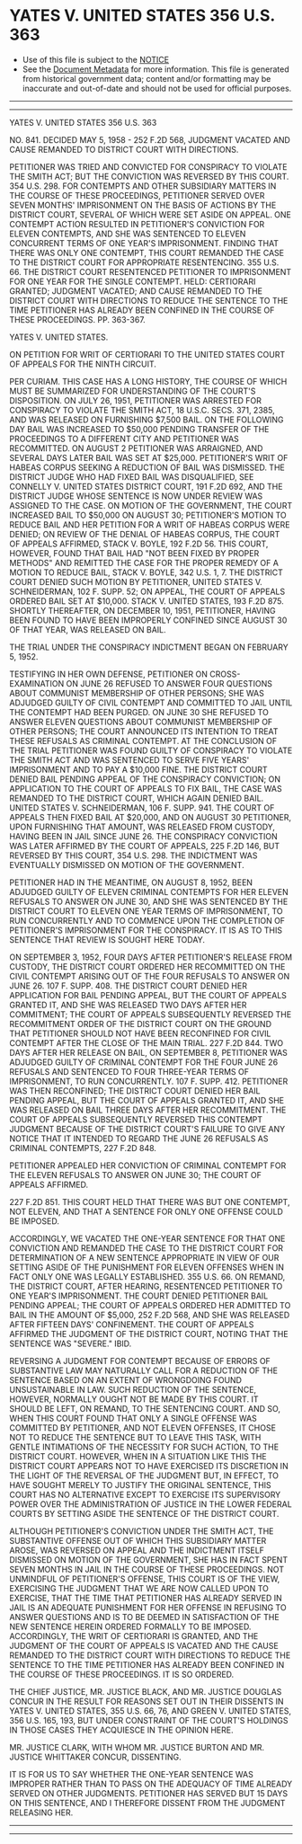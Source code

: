 ---
---

# YATES V. UNITED STATES 356 U.S. 363

* Use of this file is subject to the [NOTICE](https://github.com/publicdocs/notice/blob/master/NOTICE)
* See the [Document Metadata](../../../) for more information.
  This file is generated from historical government data; content and/or formatting may be inaccurate and out-of-date and should not be used for official purposes.

----------
----------

YATES V. UNITED STATES 356 U.S. 363

NO. 841.  DECIDED MAY 5, 1958 - 252 F.2D 568, JUDGMENT VACATED AND CAUSE REMANDED TO DISTRICT COURT WITH DIRECTIONS.

PETITIONER WAS TRIED AND CONVICTED FOR CONSPIRACY TO VIOLATE THE SMITH ACT; BUT THE CONVICTION WAS REVERSED BY THIS COURT.  354 U.S. 298.  FOR CONTEMPTS AND OTHER SUBSIDIARY MATTERS IN THE COURSE OF THESE PROCEEDINGS, PETITIONER SERVED OVER SEVEN MONTHS' IMPRISONMENT ON THE BASIS OF ACTIONS BY THE DISTRICT COURT, SEVERAL OF WHICH WERE SET ASIDE ON APPEAL.  ONE CONTEMPT ACTION RESULTED IN PETITIONER'S CONVICTION FOR ELEVEN CONTEMPTS, AND SHE WAS SENTENCED TO ELEVEN CONCURRENT TERMS OF ONE YEAR'S IMPRISONMENT.  FINDING THAT THERE WAS ONLY ONE CONTEMPT, THIS COURT REMANDED THE CASE TO THE DISTRICT COURT FOR APPROPRIATE RESENTENCING.  355 U.S. 66.  THE DISTRICT COURT RESENTENCED PETITIONER TO IMPRISONMENT FOR ONE YEAR FOR THE SINGLE CONTEMPT.  HELD: CERTIORARI GRANTED; JUDGMENT VACATED; AND CAUSE REMANDED TO THE DISTRICT COURT WITH DIRECTIONS TO REDUCE THE SENTENCE TO THE TIME PETITIONER HAS ALREADY BEEN CONFINED IN THE COURSE OF THESE PROCEEDINGS.  PP. 363-367.

YATES V. UNITED STATES.

ON PETITION FOR WRIT OF CERTIORARI TO THE UNITED STATES COURT OF APPEALS FOR THE NINTH CIRCUIT.

PER CURIAM.  THIS CASE HAS A LONG HISTORY, THE COURSE OF WHICH MUST BE SUMMARIZED FOR UNDERSTANDING OF THE COURT'S DISPOSITION.  ON JULY 26, 1951, PETITIONER WAS ARRESTED FOR CONSPIRACY TO VIOLATE THE SMITH ACT, 18 U.S.C. SECS. 371, 2385, AND WAS RELEASED ON FURNISHING $7,500 BAIL.  ON THE FOLLOWING DAY BAIL WAS INCREASED TO $50,000 PENDING TRANSFER OF THE PROCEEDINGS TO A DIFFERENT CITY AND PETITIONER WAS RECOMMITTED.  ON AUGUST 2 PETITIONER WAS ARRAIGNED, AND SEVERAL DAYS LATER BAIL WAS SET AT $25,000.  PETITIONER'S WRIT OF HABEAS CORPUS SEEKING A REDUCTION OF BAIL WAS DISMISSED.  THE DISTRICT JUDGE WHO HAD FIXED BAIL WAS DISQUALIFIED, SEE CONNELLY V. UNITED STATES DISTRICT COURT, 191 F.2D 692, AND THE DISTRICT JUDGE WHOSE SENTENCE IS NOW UNDER REVIEW WAS ASSIGNED TO THE CASE.  ON MOTION OF THE GOVERNMENT, THE COURT INCREASED BAIL TO $50,000 ON AUGUST 30; PETITIONER'S MOTION TO REDUCE BAIL AND HER PETITION FOR A WRIT OF HABEAS CORPUS WERE DENIED; ON REVIEW OF THE DENIAL OF HABEAS CORPUS, THE COURT OF APPEALS AFFIRMED, STACK V. BOYLE, 192 F.2D 56.  THIS COURT, HOWEVER, FOUND THAT BAIL HAD "NOT BEEN FIXED BY PROPER METHODS" AND REMITTED THE CASE FOR THE PROPER REMEDY OF A MOTION TO REDUCE BAIL, STACK V. BOYLE, 342 U.S. 1, 7.  THE DISTRICT COURT DENIED SUCH MOTION BY PETITIONER, UNITED STATES V. SCHNEIDERMAN, 102 F. SUPP. 52; ON APPEAL, THE COURT OF APPEALS ORDERED BAIL SET AT $10,000.  STACK V. UNITED STATES, 193 F.2D 875.  SHORTLY THEREAFTER, ON DECEMBER 10, 1951, PETITIONER, HAVING BEEN FOUND TO HAVE BEEN IMPROPERLY CONFINED SINCE AUGUST 30 OF THAT YEAR, WAS RELEASED ON BAIL.

THE TRIAL UNDER THE CONSPIRACY INDICTMENT BEGAN ON FEBRUARY 5, 1952.

TESTIFYING IN HER OWN DEFENSE, PETITIONER ON CROSS-EXAMINATION ON JUNE 26 REFUSED TO ANSWER FOUR QUESTIONS ABOUT COMMUNIST MEMBERSHIP OF OTHER PERSONS; SHE WAS ADJUDGED GUILTY OF CIVIL CONTEMPT AND COMMITTED TO JAIL UNTIL THE CONTEMPT HAD BEEN PURGED.  ON JUNE 30 SHE REFUSED TO ANSWER ELEVEN QUESTIONS ABOUT COMMUNIST MEMBERSHIP OF OTHER PERSONS; THE COURT ANNOUNCED ITS INTENTION TO TREAT THESE REFUSALS AS CRIMINAL CONTEMPT.  AT THE CONCLUSION OF THE TRIAL PETITIONER WAS FOUND GUILTY OF CONSPIRACY TO VIOLATE THE SMITH ACT AND WAS SENTENCED TO SERVE FIVE YEARS' IMPRISONMENT AND TO PAY A $10,000 FINE.  THE DISTRICT COURT DENIED BAIL PENDING APPEAL OF THE CONSPIRACY CONVICTION; ON APPLICATION TO THE COURT OF APPEALS TO FIX BAIL, THE CASE WAS REMANDED TO THE DISTRICT COURT, WHICH AGAIN DENIED BAIL.  UNITED STATES V. SCHNEIDERMAN, 106 F. SUPP. 941.  THE COURT OF APPEALS THEN FIXED BAIL AT $20,000, AND ON AUGUST 30 PETITIONER, UPON FURNISHING THAT AMOUNT, WAS RELEASED FROM CUSTODY, HAVING BEEN IN JAIL SINCE JUNE 26.  THE CONSPIRACY CONVICTION WAS LATER AFFIRMED BY THE COURT OF APPEALS, 225 F.2D 146, BUT REVERSED BY THIS COURT, 354 U.S. 298.  THE INDICTMENT WAS EVENTUALLY DISMISSED ON MOTION OF THE GOVERNMENT.

PETITIONER HAD IN THE MEANTIME, ON AUGUST 8, 1952, BEEN ADJUDGED GUILTY OF ELEVEN CRIMINAL CONTEMPTS FOR HER ELEVEN REFUSALS TO ANSWER ON JUNE 30, AND SHE WAS SENTENCED BY THE DISTRICT COURT TO ELEVEN ONE YEAR TERMS OF IMPRISONMENT, TO RUN CONCURRENTLY AND TO COMMENCE UPON THE COMPLETION OF PETITIONER'S IMPRISONMENT FOR THE CONSPIRACY.  IT IS AS TO THIS SENTENCE THAT REVIEW IS SOUGHT HERE TODAY.

ON SEPTEMBER 3, 1952, FOUR DAYS AFTER PETITIONER'S RELEASE FROM CUSTODY, THE DISTRICT COURT ORDERED HER RECOMMITTED ON THE CIVIL CONTEMPT ARISING OUT OF THE FOUR REFUSALS TO ANSWER ON JUNE 26.   107 F. SUPP. 408.  THE DISTRICT COURT DENIED HER APPLICATION FOR BAIL PENDING APPEAL, BUT THE COURT OF APPEALS GRANTED IT, AND SHE WAS RELEASED TWO DAYS AFTER HER COMMITMENT; THE COURT OF APPEALS SUBSEQUENTLY REVERSED THE RECOMMITMENT ORDER OF THE DISTRICT COURT ON THE GROUND THAT PETITIONER SHOULD NOT HAVE BEEN RECONFINED FOR CIVIL CONTEMPT AFTER THE CLOSE OF THE MAIN TRIAL.  227 F.2D 844.   TWO DAYS AFTER HER RELEASE ON BAIL, ON SEPTEMBER 8, PETITIONER WAS ADJUDGED GUILTY OF CRIMINAL CONTEMPT FOR THE FOUR JUNE 26 REFUSALS AND SENTENCED TO FOUR THREE-YEAR TERMS OF IMPRISONMENT, TO RUN CONCURRENTLY.  107 F. SUPP. 412.  PETITIONER WAS THEN RECONFINED; THE DISTRICT COURT DENIED HER BAIL PENDING APPEAL, BUT THE COURT OF APPEALS GRANTED IT, AND SHE WAS RELEASED ON BAIL THREE DAYS AFTER HER RECOMMITMENT.  THE COURT OF APPEALS SUBSEQUENTLY REVERSED THIS CONTEMPT JUDGMENT BECAUSE OF THE DISTRICT COURT'S FAILURE TO GIVE ANY NOTICE THAT IT INTENDED TO REGARD THE JUNE 26 REFUSALS AS CRIMINAL CONTEMPTS, 227 F.2D 848.

PETITIONER APPEALED HER CONVICTION OF CRIMINAL CONTEMPT FOR THE ELEVEN REFUSALS TO ANSWER ON JUNE 30; THE COURT OF APPEALS AFFIRMED.

227 F.2D 851.  THIS COURT HELD THAT THERE WAS BUT ONE CONTEMPT, NOT ELEVEN, AND THAT A SENTENCE FOR ONLY ONE OFFENSE COULD BE IMPOSED.

ACCORDINGLY, WE VACATED THE ONE-YEAR SENTENCE FOR THAT ONE CONVICTION AND REMANDED THE CASE TO THE DISTRICT COURT FOR DETERMINATION OF A NEW SENTENCE APPROPRIATE IN VIEW OF OUR SETTING ASIDE OF THE PUNISHMENT FOR ELEVEN OFFENSES WHEN IN FACT ONLY ONE WAS LEGALLY ESTABLISHED.  355 U.S. 66.  ON REMAND, THE DISTRICT COURT, AFTER HEARING, RESENTENCED PETITIONER TO ONE YEAR'S IMPRISONMENT.  THE COURT DENIED PETITIONER BAIL PENDING APPEAL; THE COURT OF APPEALS ORDERED HER ADMITTED TO BAIL IN THE AMOUNT OF $5,000, 252 F.2D 568, AND SHE WAS RELEASED AFTER FIFTEEN DAYS' CONFINEMENT.  THE COURT OF APPEALS AFFIRMED THE JUDGMENT OF THE DISTRICT COURT, NOTING THAT THE SENTENCE WAS "SEVERE."  IBID.

REVERSING A JUDGMENT FOR CONTEMPT BECAUSE OF ERRORS OF SUBSTANTIVE LAW MAY NATURALLY CALL FOR A REDUCTION OF THE SENTENCE BASED ON AN EXTENT OF WRONGDOING FOUND UNSUSTAINABLE IN LAW.  SUCH REDUCTION OF THE SENTENCE, HOWEVER, NORMALLY OUGHT NOT BE MADE BY THIS COURT.  IT SHOULD BE LEFT, ON REMAND, TO THE SENTENCING COURT.  AND SO, WHEN THIS COURT FOUND THAT ONLY A SINGLE OFFENSE WAS COMMITTED BY PETITIONER, AND NOT ELEVEN OFFENSES, IT CHOSE NOT TO REDUCE THE SENTENCE BUT TO LEAVE THIS TASK, WITH GENTLE INTIMATIONS OF THE NECESSITY FOR SUCH ACTION, TO THE DISTRICT COURT.  HOWEVER, WHEN IN A SITUATION LIKE THIS THE DISTRICT COURT APPEARS NOT TO HAVE EXERCISED ITS DISCRETION IN THE LIGHT OF THE REVERSAL OF THE JUDGMENT BUT, IN EFFECT, TO HAVE SOUGHT MERELY TO JUSTIFY THE ORIGINAL SENTENCE, THIS COURT HAS NO ALTERNATIVE EXCEPT TO EXERCISE ITS SUPERVISORY POWER OVER THE ADMINISTRATION OF JUSTICE IN THE LOWER FEDERAL COURTS BY SETTING ASIDE THE SENTENCE OF THE DISTRICT COURT.

ALTHOUGH PETITIONER'S CONVICTION UNDER THE SMITH ACT, THE SUBSTANTIVE OFFENSE OUT OF WHICH THIS SUBSIDIARY MATTER AROSE, WAS REVERSED ON APPEAL AND THE INDICTMENT ITSELF DISMISSED ON MOTION OF THE GOVERNMENT, SHE HAS IN FACT SPENT SEVEN MONTHS IN JAIL IN THE COURSE OF THESE PROCEEDINGS.  NOT UNMINDFUL OF PETITIONER'S OFFENSE, THIS COURT IS OF THE VIEW, EXERCISING THE JUDGMENT THAT WE ARE NOW CALLED UPON TO EXERCISE, THAT THE TIME THAT PETITIONER HAS ALREADY SERVED IN JAIL IS AN ADEQUATE PUNISHMENT FOR HER OFFENSE IN REFUSING TO ANSWER QUESTIONS AND IS TO BE DEEMED IN SATISFACTION OF THE NEW SENTENCE HEREIN ORDERED FORMALLY TO BE IMPOSED.  ACCORDINGLY, THE WRIT OF CERTIORARI IS GRANTED, AND THE JUDGMENT OF THE COURT OF APPEALS IS VACATED AND THE CAUSE REMANDED TO THE DISTRICT COURT WITH DIRECTIONS TO REDUCE THE SENTENCE TO THE TIME PETITIONER HAS ALREADY BEEN CONFINED IN THE COURSE OF THESE PROCEEDINGS.  IT IS SO ORDERED.

THE CHIEF JUSTICE, MR. JUSTICE BLACK, AND MR. JUSTICE DOUGLAS CONCUR IN THE RESULT FOR REASONS SET OUT IN THEIR DISSENTS IN YATES V. UNITED STATES, 355 U.S. 66, 76, AND GREEN V. UNITED STATES, 356 U.S. 165, 193, BUT UNDER CONSTRAINT OF THE COURT'S HOLDINGS IN THOSE CASES THEY ACQUIESCE IN THE OPINION HERE.

MR. JUSTICE CLARK, WITH WHOM MR. JUSTICE BURTON AND MR. JUSTICE WHITTAKER CONCUR, DISSENTING.

IT IS FOR US TO SAY WHETHER THE ONE-YEAR SENTENCE WAS IMPROPER RATHER THAN TO PASS ON THE ADEQUACY OF TIME ALREADY SERVED ON OTHER JUDGMENTS.  PETITIONER HAS SERVED BUT 15 DAYS ON THIS SENTENCE, AND I THEREFORE DISSENT FROM THE JUDGMENT RELEASING HER.


----------
----------

